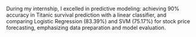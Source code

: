 During my internship, I excelled in predictive modeling: achieving 90% accuracy in Titanic survival prediction with a linear classifier, and comparing Logistic Regression (83.39%) and SVM (75.17%) for stock price forecasting, emphasizing data preparation and model evaluation.
